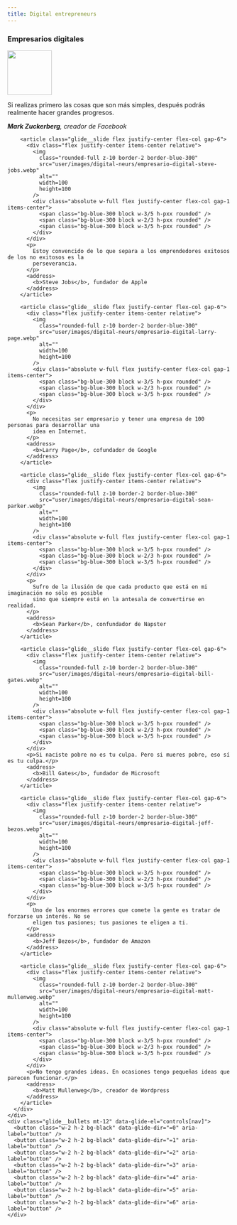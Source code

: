 ```yaml
---
title: Digital entrepreneurs
---
```


<section class="px-8 mb-24 text-center overflow-hidden">
  <h3 class="text-4xl mb-16">Empresarios digitales</h3>

  <div class="glide-neurs">
    <div data-glide-el="track" class="glide__track">
      <div class="glide__slides flex gap-24 items-start">
        <article class="glide__slide flex justify-center flex-col gap-6">
          <div class="flex justify-center items-center relative">
            <img
              class="rounded-full z-10 border-2 border-blue-300"
              src="user/images/digital-neurs/empresario-digital-mark-zuckerberg.webp"
              alt=""
              width=100
              height=100
            />
            <div class="absolute w-full flex justify-center flex-col gap-1 items-center">
              <span class="bg-blue-300 block w-3/5 h-pxx rounded" />
              <span class="bg-blue-300 block w-2/3 h-pxx rounded" />
              <span class="bg-blue-300 block w-3/5 h-pxx rounded" />
            </div>
          </div>
          <p>
            Si realizas primero las cosas que son más simples, después podrás realmente hacer
            grandes progresos.
          </p>
          <address>
            <b>Mark Zuckerberg</b>, creador de Facebook
          </address>
        </article>

        <article class="glide__slide flex justify-center flex-col gap-6">
          <div class="flex justify-center items-center relative">
            <img
              class="rounded-full z-10 border-2 border-blue-300"
              src="user/images/digital-neurs/empresario-digital-steve-jobs.webp"
              alt=""
              width=100
              height=100
            />
            <div class="absolute w-full flex justify-center flex-col gap-1 items-center">
              <span class="bg-blue-300 block w-3/5 h-pxx rounded" />
              <span class="bg-blue-300 block w-2/3 h-pxx rounded" />
              <span class="bg-blue-300 block w-3/5 h-pxx rounded" />
            </div>
          </div>
          <p>
            Estoy convencido de lo que separa a los emprendedores exitosos de los no exitosos es la
            perseverancia.
          </p>
          <address>
            <b>Steve Jobs</b>, fundador de Apple
          </address>
        </article>

        <article class="glide__slide flex justify-center flex-col gap-6">
          <div class="flex justify-center items-center relative">
            <img
              class="rounded-full z-10 border-2 border-blue-300"
              src="user/images/digital-neurs/empresario-digital-larry-page.webp"
              alt=""
              width=100
              height=100
            />
            <div class="absolute w-full flex justify-center flex-col gap-1 items-center">
              <span class="bg-blue-300 block w-3/5 h-pxx rounded" />
              <span class="bg-blue-300 block w-2/3 h-pxx rounded" />
              <span class="bg-blue-300 block w-3/5 h-pxx rounded" />
            </div>
          </div>
          <p>
            No necesitas ser empresario y tener una empresa de 100 personas para desarrollar una
            idea en Internet.
          </p>
          <address>
            <b>Larry Page</b>, cofundador de Google
          </address>
        </article>

        <article class="glide__slide flex justify-center flex-col gap-6">
          <div class="flex justify-center items-center relative">
            <img
              class="rounded-full z-10 border-2 border-blue-300"
              src="user/images/digital-neurs/empresario-digital-sean-parker.webp"
              alt=""
              width=100
              height=100
            />
            <div class="absolute w-full flex justify-center flex-col gap-1 items-center">
              <span class="bg-blue-300 block w-3/5 h-pxx rounded" />
              <span class="bg-blue-300 block w-2/3 h-pxx rounded" />
              <span class="bg-blue-300 block w-3/5 h-pxx rounded" />
            </div>
          </div>
          <p>
            Sufro de la ilusión de que cada producto que está en mi imaginación no sólo es posible
            sino que siempre está en la antesala de convertirse en realidad.
          </p>
          <address>
            <b>Sean Parker</b>, confundador de Napster
          </address>
        </article>

        <article class="glide__slide flex justify-center flex-col gap-6">
          <div class="flex justify-center items-center relative">
            <img
              class="rounded-full z-10 border-2 border-blue-300"
              src="user/images/digital-neurs/empresario-digital-bill-gates.webp"
              alt=""
              width=100
              height=100
            />
            <div class="absolute w-full flex justify-center flex-col gap-1 items-center">
              <span class="bg-blue-300 block w-3/5 h-pxx rounded" />
              <span class="bg-blue-300 block w-2/3 h-pxx rounded" />
              <span class="bg-blue-300 block w-3/5 h-pxx rounded" />
            </div>
          </div>
          <p>Si naciste pobre no es tu culpa. Pero si mueres pobre, eso sí es tu culpa.</p>
          <address>
            <b>Bill Gates</b>, fundador de Microsoft
          </address>
        </article>

        <article class="glide__slide flex justify-center flex-col gap-6">
          <div class="flex justify-center items-center relative">
            <img
              class="rounded-full z-10 border-2 border-blue-300"
              src="user/images/digital-neurs/empresario-digital-jeff-bezos.webp"
              alt=""
              width=100
              height=100
            />
            <div class="absolute w-full flex justify-center flex-col gap-1 items-center">
              <span class="bg-blue-300 block w-3/5 h-pxx rounded" />
              <span class="bg-blue-300 block w-2/3 h-pxx rounded" />
              <span class="bg-blue-300 block w-3/5 h-pxx rounded" />
            </div>
          </div>
          <p>
            Uno de los enormes errores que comete la gente es tratar de forzarse un interés. No se
            eligen tus pasiones; tus pasiones te eligen a ti.
          </p>
          <address>
            <b>Jeff Bezos</b>, fundador de Amazon
          </address>
        </article>

        <article class="glide__slide flex justify-center flex-col gap-6">
          <div class="flex justify-center items-center relative">
            <img
              class="rounded-full z-10 border-2 border-blue-300"
              src="user/images/digital-neurs/empresario-digital-matt-mullenweg.webp"
              alt=""
              width=100
              height=100
            />
            <div class="absolute w-full flex justify-center flex-col gap-1 items-center">
              <span class="bg-blue-300 block w-3/5 h-pxx rounded" />
              <span class="bg-blue-300 block w-2/3 h-pxx rounded" />
              <span class="bg-blue-300 block w-3/5 h-pxx rounded" />
            </div>
          </div>
          <p>No tengo grandes ideas. En ocasiones tengo pequeñas ideas que parecen funcionar.</p>
          <address>
            <b>Matt Mullenweg</b>, creador de Wordpress
          </address>
        </article>
      </div>
    </div>
    <div class="glide__bullets mt-12" data-glide-el="controls[nav]">
      <button class="w-2 h-2 bg-black" data-glide-dir="=0" aria-label="button" />
      <button class="w-2 h-2 bg-black" data-glide-dir="=1" aria-label="button" />
      <button class="w-2 h-2 bg-black" data-glide-dir="=2" aria-label="button" />
      <button class="w-2 h-2 bg-black" data-glide-dir="=3" aria-label="button" />
      <button class="w-2 h-2 bg-black" data-glide-dir="=4" aria-label="button" />
      <button class="w-2 h-2 bg-black" data-glide-dir="=5" aria-label="button" />
      <button class="w-2 h-2 bg-black" data-glide-dir="=6" aria-label="button" />
    </div>
  </div>
</section>
